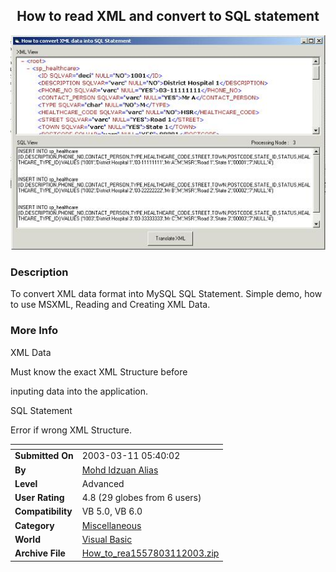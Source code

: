 ﻿<div align="center">

## How to read XML and convert to SQL statement

<img src="PIC2003310548107192.jpg">
</div>

### Description

To convert XML data format into MySQL SQL Statement. Simple demo, how to use MSXML, Reading and Creating XML Data.
 
### More Info
 
XML Data

Must know the exact XML Structure before

inputing data into the application.

SQL Statement

Error if wrong XML Structure.


<span>             |<span>
---                |---
**Submitted On**   |2003-03-11 05:40:02
**By**             |[Mohd Idzuan Alias](https://github.com/Planet-Source-Code/PSCIndex/blob/master/ByAuthor/mohd-idzuan-alias.md)
**Level**          |Advanced
**User Rating**    |4.8 (29 globes from 6 users)
**Compatibility**  |VB 5\.0, VB 6\.0
**Category**       |[Miscellaneous](https://github.com/Planet-Source-Code/PSCIndex/blob/master/ByCategory/miscellaneous__1-1.md)
**World**          |[Visual Basic](https://github.com/Planet-Source-Code/PSCIndex/blob/master/ByWorld/visual-basic.md)
**Archive File**   |[How\_to\_rea1557803112003\.zip](https://github.com/Planet-Source-Code/mohd-idzuan-alias-how-to-read-xml-and-convert-to-sql-statement__1-43894/archive/master.zip)








